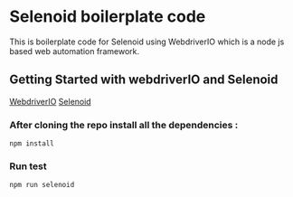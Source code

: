 # Selenoid boilerplate code

This is boilerplate code for Selenoid using WebdriverIO which is a node js based web automation framework.

## Getting Started with webdriverIO and Selenoid

[WebdriverIO](https://webdriver.io/docs/gettingstarted.html)
[Selenoid](https://aerokube.com/selenoid/1.6.1/)

### After cloning the repo install all the dependencies :
```
npm install
```

### Run test
```
npm run selenoid
```










